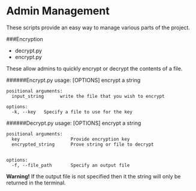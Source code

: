 # Admin Management
These scripts provide an easy way to manage various parts of the project.

###Encryption
- decrypt.py
- encrypt.py

These allow admins to quickly encrypt or decrypt the contents of a file.

######Encrypt.py
    usage: [OPTIONS] encrypt a string

    positional arguments:
      input_string      write the file that you wish to encrypt

    options:
      -k, --key   Specify a file to use for the key 

######Decrypt.py
    usage: [OPTIONS] encrypt a string

    positional arguments:
      key                   Provide encryption key
      encrypted_string      Prove string or file to decrypt


    options:
      -f, --file_path       Specify an output file

**Warning!** If the output file is not specified then it the string will only be returned in the terminal. 
